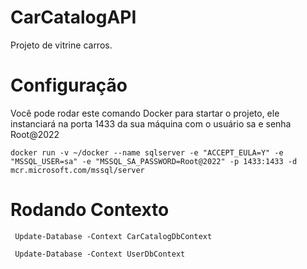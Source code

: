 # CarCatalogAPI

Projeto de vitrine carros.

# Configuração

Você pode rodar este comando Docker para startar o projeto, ele instanciará na porta 1433 da sua máquina com o usuário sa e senha Root@2022

```
docker run -v ~/docker --name sqlserver -e "ACCEPT_EULA=Y" -e "MSSQL_USER=sa" -e "MSSQL_SA_PASSWORD=Root@2022" -p 1433:1433 -d mcr.microsoft.com/mssql/server
```
# Rodando Contexto

```
 Update-Database -Context CarCatalogDbContext
```

```
 Update-Database -Context UserDbContext
```
